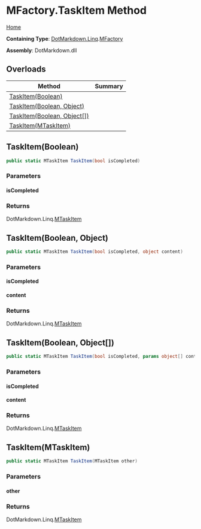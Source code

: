 <a name="_top"></a>

# MFactory\.TaskItem Method

[Home](../../../../README.md#_top)

**Containing Type**: [DotMarkdown.Linq](../../README.md#_top)\.[MFactory](../README.md#_top)

**Assembly**: DotMarkdown\.dll

## Overloads

| Method | Summary |
| ------ | ------- |
| [TaskItem(Boolean)](#DotMarkdown_Linq_MFactory_TaskItem_System_Boolean_) | |
| [TaskItem(Boolean, Object)](#DotMarkdown_Linq_MFactory_TaskItem_System_Boolean_System_Object_) | |
| [TaskItem(Boolean, Object\[\])](#DotMarkdown_Linq_MFactory_TaskItem_System_Boolean_System_Object___) | |
| [TaskItem(MTaskItem)](#DotMarkdown_Linq_MFactory_TaskItem_DotMarkdown_Linq_MTaskItem_) | |

## TaskItem\(Boolean\) <a name="DotMarkdown_Linq_MFactory_TaskItem_System_Boolean_"></a>

```csharp
public static MTaskItem TaskItem(bool isCompleted)
```

### Parameters

#### isCompleted

### Returns

DotMarkdown\.Linq\.[MTaskItem](../../MTaskItem/README.md#_top)

## TaskItem\(Boolean, Object\) <a name="DotMarkdown_Linq_MFactory_TaskItem_System_Boolean_System_Object_"></a>

```csharp
public static MTaskItem TaskItem(bool isCompleted, object content)
```

### Parameters

#### isCompleted

#### content

### Returns

DotMarkdown\.Linq\.[MTaskItem](../../MTaskItem/README.md#_top)

## TaskItem\(Boolean, Object\[\]\) <a name="DotMarkdown_Linq_MFactory_TaskItem_System_Boolean_System_Object___"></a>

```csharp
public static MTaskItem TaskItem(bool isCompleted, params object[] content)
```

### Parameters

#### isCompleted

#### content

### Returns

DotMarkdown\.Linq\.[MTaskItem](../../MTaskItem/README.md#_top)

## TaskItem\(MTaskItem\) <a name="DotMarkdown_Linq_MFactory_TaskItem_DotMarkdown_Linq_MTaskItem_"></a>

```csharp
public static MTaskItem TaskItem(MTaskItem other)
```

### Parameters

#### other

### Returns

DotMarkdown\.Linq\.[MTaskItem](../../MTaskItem/README.md#_top)

